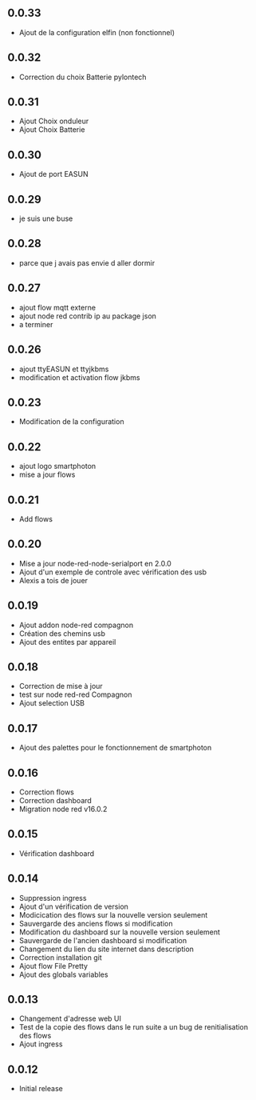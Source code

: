 ## 0.0.33
- Ajout de la configuration elfin (non fonctionnel)

## 0.0.32
- Correction du choix Batterie pylontech

## 0.0.31
- Ajout Choix onduleur
- Ajout Choix Batterie

## 0.0.30
- Ajout de port EASUN

## 0.0.29
- je suis une buse

## 0.0.28
- parce que j avais pas envie d aller dormir

## 0.0.27
- ajout flow mqtt externe
- ajout node red contrib ip au package json
- a terminer

## 0.0.26
- ajout ttyEASUN et ttyjkbms
- modification et activation flow jkbms

## 0.0.23
- Modification de la configuration

## 0.0.22
- ajout logo smartphoton
- mise a jour flows

## 0.0.21
- Add flows 

## 0.0.20
- Mise a jour node-red-node-serialport en 2.0.0
- Ajout d'un exemple de controle avec vérification des usb
- Alexis a tois de jouer 

## 0.0.19
- Ajout addon node-red compagnon
- Création des chemins usb
- Ajout des entites par appareil

## 0.0.18
- Correction de mise à jour
- test sur node red-red Compagnon
- Ajout selection USB

## 0.0.17
- Ajout des palettes pour le fonctionnement de smartphoton

## 0.0.16
- Correction flows
- Correction dashboard
- Migration node red v16.0.2

## 0.0.15
- Vérification dashboard

## 0.0.14
- Suppression ingress
- Ajout d'un vérification de version
- Modicication des flows sur la nouvelle version seulement
- Sauvergarde des anciens flows si modification
- Modification du dashboard sur la nouvelle version seulement
- Sauvergarde de l'ancien dashboard si modification
- Changement du lien du site internet dans description
- Correction installation git
- Ajout flow File Pretty
- Ajout des globals variables

## 0.0.13

- Changement d'adresse web UI
- Test de la copie des flows dans le run suite a un bug de renitialisation des flows
- Ajout ingress

## 0.0.12

- Initial release
